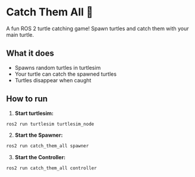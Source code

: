 # Catch Them All 🐢

A fun ROS 2 turtle catching game! Spawn turtles and catch them with your main turtle.

## What it does

- Spawns random turtles in turtlesim
- Your turtle can catch the spawned turtles
- Turtles disappear when caught


## How to run

1. **Start turtlesim:**
```bash
ros2 run turtlesim turtlesim_node
```
2. **Start the Spawner:**
```bash
ros2 run catch_them_all spawner
```
3. **Start the Controller:**
```bash
ros2 run catch_them_all controller
```


